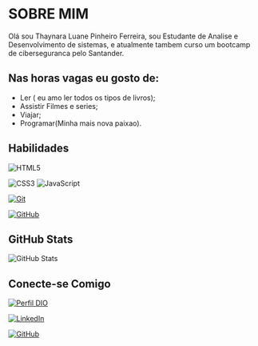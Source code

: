 # SOBRE MIM
Olá sou Thaynara Luane Pinheiro Ferreira, sou Estudante de Analise e Desenvolvimento de sistemas, e atualmente tambem curso um bootcamp de ciberseguranca pelo Santander.

## Nas horas vagas eu gosto de:
- Ler ( eu amo ler todos os tipos de livros);
- Assistir Filmes e series;
- Viajar;
- Programar(Minha mais nova paixao).

## Habilidades
![HTML5](https://img.shields.io/badge/HTML5-000?style=for-the-badge&logo=html5)

![CSS3](https://img.shields.io/badge/CSS3-000?style=for-the-badge&logo=css3&logoColor=264CE4)
![JavaScript](https://img.shields.io/badge/JavaScript-000?style=for-the-badge&logo=javascript&logoColor=30A3DC)

[![Git](https://img.shields.io/badge/Git-000?style=for-the-badge&logo=git&logoColor=E94D5F)](https://git-scm.com/doc) 

[![GitHub](https://img.shields.io/badge/GitHub-000?style=for-the-badge&logo=github&logoColor=30A3DC)](https://docs.github.com/)


## GitHub Stats
![GitHub Stats](https://github-readme-stats.vercel.app/api?username=thaynaraferreira913&theme=transparent&bg_color=000&border_color=30A3DC&show_icons=true&icon_color=30A3DC&title_color=E94D5F&text_color=FFF)

## Conecte-se Comigo

[![Perfil DIO](https://img.shields.io/badge/-Meu%20Perfil%20na%20DIO-30A3DC?style=for-the-badge)](https://www.dio.me/users/thaynaraferreirap)

[![LinkedIn](https://img.shields.io/badge/LinkedIn-000?style=for-the-badge&logo=linkedin&logoColor=0E76A8)](https://www.linkedin.com/in/thaynara-luane-ferreira-15536b236/)

[![GitHub](https://img.shields.io/badge/GitHub-000?style=for-the-badge&logo=github)](https://github.com/thaynaraferreira913)


